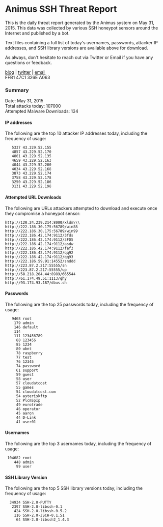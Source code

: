 # Animus SSH Threat Report

This is the daily threat report generated by the Animus system on May 31, 2015. This data was collected by various SSH honeypot sensors around the Internet and published by a bot.  

Text files containing a full list of today's usernames, passwords, attacker IP addresses, and SSH library versions are available above for download.  

As always, don't hesitate to reach out via Twitter or Email if you have any questions or feedback.  

[blog](http://morris.guru) | [twitter](https://twitter.com/andrew___morris) | [email](mailto:andrew@morris.guru)  
FFB1 47C1 326E A063  

### Summary

Date: May 31, 2015  
Total attacks today: 107000  
Attempted Malware Downloads: 134 

#### IP addresses
The following are the top 10 attacker IP addresses today, including the frequency of usage:
```
   5337 43.229.52.155
   4857 43.229.52.170
   4801 43.229.52.135
   4659 43.229.52.163
   4044 43.229.52.200
   4034 43.229.52.168
   3873 43.229.52.174
   3758 43.229.52.178
   3250 43.229.52.186
   3131 43.229.52.198
```

#### Attempted URL Downloads
The following are URLs attackers attempted to download and execute once they compromise a honeypot sensor:
```
http://120.24.239.214:8000/xldm\\\
http://222.186.30.175:56789/win88
http://222.186.30.175:56789/win99
http://222.186.42.174:9112/3fds
http://222.186.42.174:9112/3FDS
http://222.186.42.174:9112/asdw
http://222.186.42.174:9112/fef3
http://222.186.42.174:9112/qq92
http://222.186.42.174:9112/qq93
http://222.186.59.91:14552/snddd
http://223.87.2.217:55555/sn
http://223.87.2.217:55555/up
http://58.218.204.44:8989/665544
http://61.174.49.51:1113/qhy
http://93.174.93.187/dbus.sh
```

#### Passwords
The following are the top 25 passwords today, including the frequency of usage:
```
   9468 root
    179 admin
    146 default
    114 
    111 123456789
     88 123456
     85 1234
     80 ubnt
     78 raspberry
     77 test
     76 12345
     74 password
     61 support
     59 guest
     58 user
     57 cloudatcost
     55 games
     54 cloudatcost.com
     54 asteriskftp
     52 PlcmSpIp
     49 eurotrade
     46 operator
     45 aaron
     44 D-Link
     41 user01
```

#### Usernames
The following are the top 3 usernames today, including the frequency of usage:
```
 104682 root
    448 admin
     99 user
```

#### SSH Library Version
The following are the top 5 SSH library versions today, including the frequency of usage:
```
  34934 SSH-2.0-PUTTY
   2397 SSH-2.0-libssh-0.1
    424 SSH-2.0-libssh-0.5.2
    116 SSH-2.0-JSCH-0.1.51
     64 SSH-2.0-libssh2_1.4.3
```
